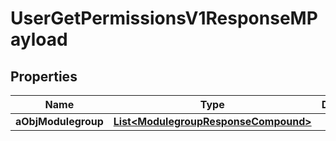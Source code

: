 

# UserGetPermissionsV1ResponseMPayload

## Properties

Name | Type | Description | Notes
------------ | ------------- | ------------- | -------------
**aObjModulegroup** | [**List&lt;ModulegroupResponseCompound&gt;**](ModulegroupResponseCompound.md) |  | 




